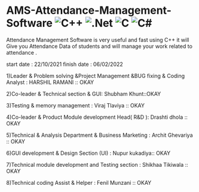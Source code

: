 # AMS-Attendance-Management-Software ![C++](https://img.shields.io/badge/c++-%2300599C.svg?style=for-the-badge&logo=c%2B%2B&logoColor=white) ![.Net](https://img.shields.io/badge/.NET-5C2D91?style=for-the-badge&logo=.net&logoColor=white) ![C](https://img.shields.io/badge/c-%2300599C.svg?style=for-the-badge&logo=c&logoColor=white) ![C#](https://img.shields.io/badge/c%23-%23239120.svg?style=for-the-badge&logo=c-sharp&logoColor=white) 
Attendance Management Software is very useful and fast using C++ it will Give you Attendance Data of students  and will manage your work related to attendance .

start date : 22/10/2021
finish date : 06/02/2022

1)Leader & Problem solving &Project Management &BUG fixing & Coding Analyst : HARSHIL RAMANI :: OKAY

2)Co-leader & Technical section & GUI: Shubham Khunt::OKAY

3)Testing & memory management : Viraj Tlaviya  :: OKAY

4)Co-leader & Product Module development Head( R&D ): Drashti dhola :: OKAY

5)Technical & Analysis Department & Business Marketing : Archit Ghevariya :: OKAY

6)GUI development & Design Section (UI) : Nupur kukadiya:: OKAY

7)Technical module development and Testing section : Shikhaa Tikiwala :: OKAY

8)Technical coding Assist & Helper : Fenil Munzani :: OKAY



